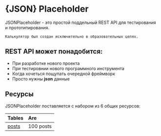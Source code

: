 # {JSON} Placeholder

JSONPlaceholder - это простой поддельный REST API для тестирования и прототипирования.

    Калькулятор был создан исключительно в образовательных целях. 
    
## REST API может понадобится:

* При разработке нового проекта
* При тестировнии нового программного инструмента
* Когда хочеться пощупать очередной фреймворк
* Просто нужны **json** данные

## Ресурсы

JSONPlaceholder поставляется с набором из 6 общих ресурсов:

| Tables        | Are           |
| :------------ | :-------------|
| [posts]("https://jsonplaceholder.typicode.com/posts")| 100 posts |
